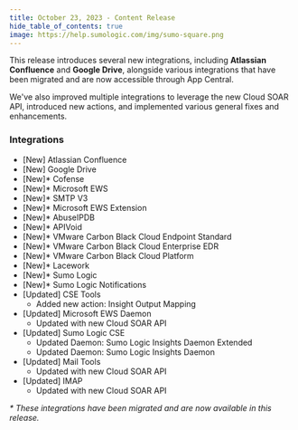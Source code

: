 ```yaml
---
title: October 23, 2023 - Content Release
hide_table_of_contents: true
image: https://help.sumologic.com/img/sumo-square.png
---
```



This release introduces several new integrations, including **Atlassian Confluence** and **Google Drive**, alongside various integrations that have been migrated and are now accessible through App Central.  

We've also improved multiple integrations to leverage the new Cloud SOAR API, introduced new actions, and implemented various general fixes and enhancements.

### Integrations

* [New] Atlassian Confluence
* [New] Google Drive
* [New]* Cofense
* [New]* Microsoft EWS
* [New]* SMTP V3
* [New]* Microsoft EWS Extension
* [New]* AbuseIPDB
* [New]* APIVoid
* [New]* VMware Carbon Black Cloud Endpoint Standard
* [New]* VMware Carbon Black Cloud Enterprise EDR
* [New]* VMware Carbon Black Cloud Platform
* [New]* Lacework
* [New]* Sumo Logic
* [New]* Sumo Logic Notifications
* [Updated] CSE Tools
    * Added new action: Insight Output Mapping
* [Updated] Microsoft EWS Daemon
    * Updated with new Cloud SOAR API
* [Updated] Sumo Logic CSE
    * Updated Daemon: Sumo Logic Insights Daemon Extended
    * Updated Daemon: Sumo Logic Insights Daemon
* [Updated] Mail Tools
    * Updated with new Cloud SOAR API
* [Updated] IMAP
    * Updated with new Cloud SOAR API

*\* These integrations have been migrated and are now available in this release.*
